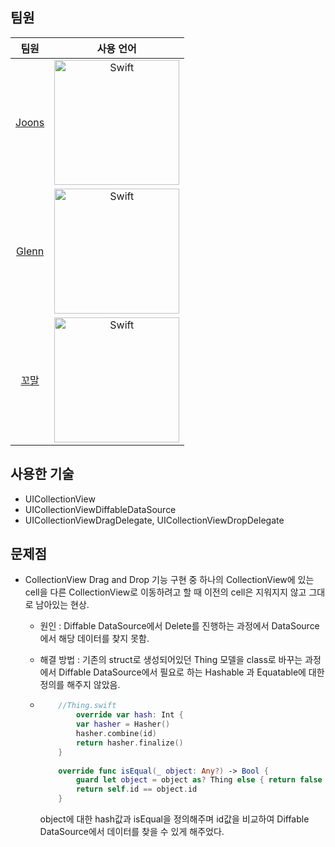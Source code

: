 ## 팀원

|                 팀원                  |                          사용 언어                           |
| :-----------------------------------: | :----------------------------------------------------------: |
| [Joons](https://github.com/elddy0948) | <img width="200" alt="Swift" src="https://user-images.githubusercontent.com/40102795/114259983-f7a4f480-9a0c-11eb-8f57-2da635febfd9.png"> |
|  [Glenn](https://github.com/iluxsm)   | <img width="200" alt="Swift" src="https://user-images.githubusercontent.com/40102795/114259983-f7a4f480-9a0c-11eb-8f57-2da635febfd9.png"> |
|   [꼬말](https://github.com/hakju)    | <img width="200" alt="Swift" src="https://user-images.githubusercontent.com/40102795/114259983-f7a4f480-9a0c-11eb-8f57-2da635febfd9.png"> |



## 사용한 기술

- UICollectionView
- UICollectionViewDiffableDataSource
- UICollectionViewDragDelegate, UICollectionViewDropDelegate



## 문제점

- CollectionView Drag and Drop 기능 구현 중 하나의 CollectionView에 있는 cell을 다른 CollectionView로 이동하려고 할 때 이전의 cell은 지워지지 않고 그대로 남아있는 현상.

  - 원인 : Diffable DataSource에서 Delete를 진행하는 과정에서 DataSource에서 해당 데이터를 찾지 못함.

  - 해결 방법 : 기존의 struct로 생성되어있던 Thing 모델을 class로 바꾸는 과정에서 Diffable DataSource에서 필요로 하는 Hashable 과 Equatable에 대한 정의를 해주지 않았음. 

  - ```swift
        //Thing.swift
            override var hash: Int {
            var hasher = Hasher()
            hasher.combine(id)
            return hasher.finalize()
        }
        
        override func isEqual(_ object: Any?) -> Bool {
            guard let object = object as? Thing else { return false }
            return self.id == object.id
        }
    ```

    object에 대한 hash값과 isEqual을 정의해주며 id값을 비교하여 Diffable DataSource에서 데이터를 찾을 수 있게 해주었다.

